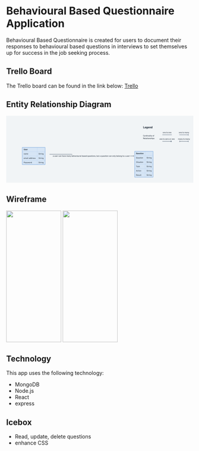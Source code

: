 # Behavioural Based Questionnaire Application

Behavioural Based Questionnaire is created for users to document their responses to behavioural based questions in interviews to set themselves up for success in the job seeking process.

## Trello Board

The Trello board can be found in the link below: 
[Trello](https://trello.com/b/uBDb0cjH/react-project-behavioural-based-questions)

## Entity Relationship Diagram
<img src="/public/entityrelationshipdiagram.png">

## Wireframe

<img src="/public/wireframeone.png" width="148" height="354">
<img src="/public/wireframetwo.png" width="148" height="354">

## Technology

This app uses the following technology:
- MongoDB
- Node.js
- React
- express


## Icebox
- Read, update, delete questions
- enhance CSS



